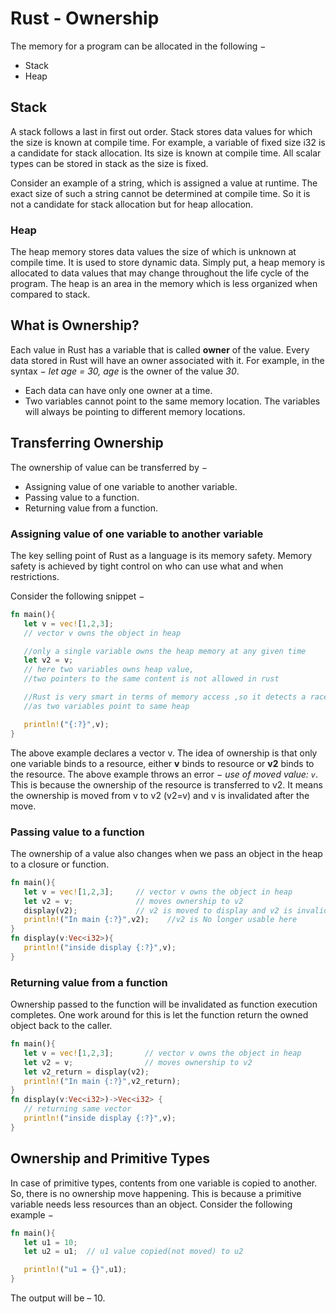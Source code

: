 # Rust - Ownership

The memory for a program can be allocated in the following −

- Stack
- Heap

## Stack

A stack follows a last in first out order. Stack stores data values for which the size is known at compile time. For
example, a variable of fixed size i32 is a candidate for stack allocation. Its size is known at compile time. All scalar
types can be stored in stack as the size is fixed.

Consider an example of a string, which is assigned a value at runtime. The exact size of such a string cannot be
determined at compile time. So it is not a candidate for stack allocation but for heap allocation.

### Heap

The heap memory stores data values the size of which is unknown at compile time. It is used to store dynamic data.
Simply put, a heap memory is allocated to data values that may change throughout the life cycle of the program. The heap
is an area in the memory which is less organized when compared to stack.

## What is Ownership?

Each value in Rust has a variable that is called **owner** of the value. Every data stored in Rust will have an owner
associated with it. For example, in the syntax − *let age = 30, age* is the owner of the value *30*.

- Each data can have only one owner at a time.
- Two variables cannot point to the same memory location. The variables will always be pointing to different memory
  locations.

## Transferring Ownership

The ownership of value can be transferred by −

- Assigning value of one variable to another variable.
- Passing value to a function.
- Returning value from a function.

### Assigning value of one variable to another variable

The key selling point of Rust as a language is its memory safety. Memory safety is achieved by tight control on who can
use what and when restrictions.

Consider the following snippet −

```rust
fn main(){
   let v = vec![1,2,3]; 
   // vector v owns the object in heap

   //only a single variable owns the heap memory at any given time
   let v2 = v; 
   // here two variables owns heap value,
   //two pointers to the same content is not allowed in rust

   //Rust is very smart in terms of memory access ,so it detects a race condition
   //as two variables point to same heap

   println!("{:?}",v);
}
```

The above example declares a vector v. The idea of ownership is that only one variable binds to a resource, either **v**
binds to resource or **v2** binds to the resource. The above example throws an error − *use of moved value: `v`*. This
is because the ownership of the resource is transferred to v2. It means the ownership is moved from v to v2 (v2=v) and v
is invalidated after the move.

### Passing value to a function

The ownership of a value also changes when we pass an object in the heap to a closure or function.

```rust
fn main(){
   let v = vec![1,2,3];     // vector v owns the object in heap
   let v2 = v;              // moves ownership to v2
   display(v2);             // v2 is moved to display and v2 is invalidated
   println!("In main {:?}",v2);    //v2 is No longer usable here
}
fn display(v:Vec<i32>){
   println!("inside display {:?}",v);
}
```

### Returning value from a function

Ownership passed to the function will be invalidated as function execution completes. One work around for this is let
the function return the owned object back to the caller.

```rust
fn main(){
   let v = vec![1,2,3];       // vector v owns the object in heap
   let v2 = v;                // moves ownership to v2
   let v2_return = display(v2);    
   println!("In main {:?}",v2_return);
}
fn display(v:Vec<i32>)->Vec<i32> { 
   // returning same vector
   println!("inside display {:?}",v);
}
```

## Ownership and Primitive Types

In case of primitive types, contents from one variable is copied to another. So, there is no ownership move happening.
This is because a primitive variable needs less resources than an object. Consider the following example −

```rust
fn main(){
   let u1 = 10;
   let u2 = u1;  // u1 value copied(not moved) to u2

   println!("u1 = {}",u1);
}
```

The output will be – 10.